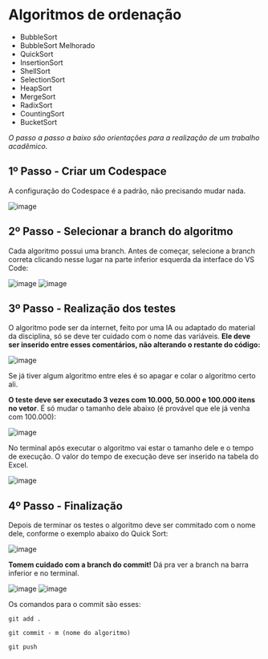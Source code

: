 # Algoritmos de ordenação 
- BubbleSort
- BubbleSort Melhorado
- QuickSort
- InsertionSort
- ShellSort
- SelectionSort
- HeapSort
- MergeSort
- RadixSort
- CountingSort
- BucketSort

*O passo a passo a baixo são orientações para a realização de um trabalho acadêmico.*

## 1º Passo - Criar um Codespace

A configuração do Codespace é a padrão, não precisando mudar nada.

![image](https://github.com/user-attachments/assets/00f73d89-dbe2-4465-811b-7775bacb810c)


## 2º Passo - Selecionar a branch do algoritmo

Cada algoritmo possui uma branch. Antes de começar, selecione a branch correta clicando nesse lugar na parte inferior esquerda da interface do VS Code:

![image](https://github.com/user-attachments/assets/b6b393d4-2afb-4613-bf67-3699dd847fb5)
![image](https://github.com/user-attachments/assets/a4988f62-a430-439f-86b7-c0e25675f6d6)


## 3º Passo - Realização dos testes

O algoritmo pode ser da internet, feito por uma IA ou adaptado do material da disciplina, só se deve ter cuidado com o nome das variáveis.
**Ele deve ser inserido entre esses comentários, não alterando o restante do código:**

![image](https://github.com/user-attachments/assets/a4e3589b-b4b5-4171-b1de-679d6bcb31be)

Se já tiver algum algoritmo entre eles é so apagar e colar o algoritmo certo ali.

**O teste deve ser executado 3 vezes com 10.000, 50.000 e 100.000 itens no vetor**. É só mudar o tamanho dele abaixo (é provável que ele já venha com 100.000):

![image](https://github.com/user-attachments/assets/b3f494d9-8cb9-4677-9af3-01ae9eb4f34d)

No terminal após executar o algoritmo vai estar o tamanho dele e o tempo de execução. O valor do tempo de execução deve ser inserido na tabela do Excel.

![image](https://github.com/user-attachments/assets/468a1c65-c313-4a89-86a8-e96a7675fe43)


## 4º Passo - Finalização

Depois de terminar os testes o algoritmo deve ser commitado com o nome dele, conforme o exemplo abaixo do Quick Sort:

![image](https://github.com/user-attachments/assets/5bc86b20-1f35-456a-8d3a-99c155042928)

**Tomem cuidado com a branch do commit!** Dá pra ver a branch na barra inferior e no terminal.

![image](https://github.com/user-attachments/assets/0d63b260-776a-454a-929d-0a8efff87d71)
![image](https://github.com/user-attachments/assets/8353415a-edbb-4166-a34e-b4cbbe1d2378)

Os comandos para o commit são esses:

```
git add .
```
```
git commit - m (nome do algoritmo)
```
```
git push 
```





